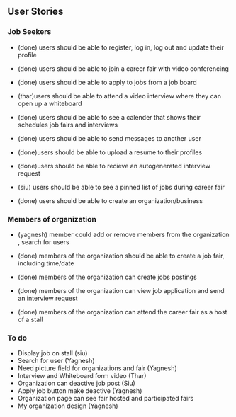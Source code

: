 ## User Stories

### Job Seekers

* (done) users should be able to register, log in, log out and update their profile 

* (done) users should be able to join a career fair with video conferencing

* (done) users should be able to apply to jobs from a job board

* (thar)users should be able to attend a video interview where they can open up a whiteboard

* (done) users should be able to see a calender that shows their schedules job fairs and interviews

* (done) users should be able to send messages to another user

* (done)users should be able to upload a resume to their profiles

* (done)users should be able to recieve an autogenerated interview request 

* (siu) users should be able to see a pinned list of jobs during career fair

* (done) users should be able to create an organization/business

### Members of organization

* (yagnesh) member could add or remove members from the organization , search for users

* (done) members of the organization should be able to create a job fair, including time/date

* (done) members of the organization can create jobs postings

* (done) members of the organization can view job application and send an interview request

* (done) members of the organization can attend the career fair as a host of a stall

### To do

* Display job on stall (siu)
* Search for user (Yagnesh)
* Need picture field for organizations and fair (Yagnesh)
* Interview and Whiteboard form video (Thar)
* Organization can deactive job post (Siu)
* Apply job button make deactive (Yagnesh)
* Organization page can see fair hosted and participated fairs
* My organization design (Yagnesh)